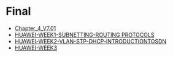 # Final

<!--Index-->

- [Chapter_4_V7.01](./Chapter_4_V7.01.pdf)
- [HUAWEI-WEEK1-SUBNETTING-ROUTING PROTOCOLS](./HUAWEI-WEEK1-SUBNETTING-ROUTING%20PROTOCOLS.pdf)
- [HUAWEI-WEEK2-VLAN-STP-DHCP-INTRODUCTIONTOSDN](./HUAWEI-WEEK2-VLAN-STP-DHCP-INTRODUCTIONTOSDN.pdf)
- [HUAWEI-WEEK3](./HUAWEI-WEEK3.pdf)

<!--Index-->
